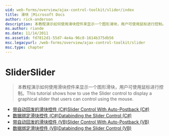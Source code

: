 ```yaml
---
uid: web-forms/overview/ajax-control-toolkit/slider/index
title: 滑块 |Microsoft Docs
author: rick-anderson
description: 本教程演示如何使用滑块控件来显示一个图形滑块，用户可使用鼠标进行控制。
ms.author: riande
ms.date: 11/14/2011
ms.assetid: fd7812d1-55d7-4e4a-96c8-1614b375db56
msc.legacyurl: /web-forms/overview/ajax-control-toolkit/slider
msc.type: chapter
---
```

<a name="slider"></a><span data-ttu-id="dbe83-103">Slider</span><span class="sxs-lookup"><span data-stu-id="dbe83-103">Slider</span></span>
====================
> <span data-ttu-id="dbe83-104">本教程演示如何使用滑块控件来显示一个图形滑块，用户可使用鼠标进行控制。</span><span class="sxs-lookup"><span data-stu-id="dbe83-104">This tutorial shows how to use the Slider control to display a graphical slider that users can control using the mouse.</span></span>


- [<span data-ttu-id="dbe83-105">带自动回发的滑块控件 (C#)</span><span class="sxs-lookup"><span data-stu-id="dbe83-105">Slider Control With Auto-Postback (C#)</span></span>](using-the-slider-control-with-auto-postback-cs.md)
- [<span data-ttu-id="dbe83-106">数据绑定滑块控件 (C#)</span><span class="sxs-lookup"><span data-stu-id="dbe83-106">Databinding the Slider Control (C#)</span></span>](databinding-the-slider-control-cs.md)
- [<span data-ttu-id="dbe83-107">带自动回发的滑块控件 (VB)</span><span class="sxs-lookup"><span data-stu-id="dbe83-107">Slider Control With Auto-Postback (VB)</span></span>](using-the-slider-control-with-auto-postback-vb.md)
- [<span data-ttu-id="dbe83-108">数据绑定滑块控件 (VB)</span><span class="sxs-lookup"><span data-stu-id="dbe83-108">Databinding the Slider Control (VB)</span></span>](databinding-the-slider-control-vb.md)
